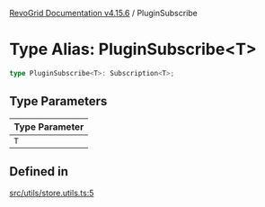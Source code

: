 [RevoGrid Documentation v4.15.6](README.md) / PluginSubscribe

# Type Alias: PluginSubscribe\<T\>

```ts
type PluginSubscribe<T>: Subscription<T>;
```

## Type Parameters

| Type Parameter |
| ------ |
| `T` |

## Defined in

[src/utils/store.utils.ts:5](https://github.com/revolist/revogrid/blob/8ab186c1ae2faee97d25784acff6dbf4187524f8/src/utils/store.utils.ts#L5)
